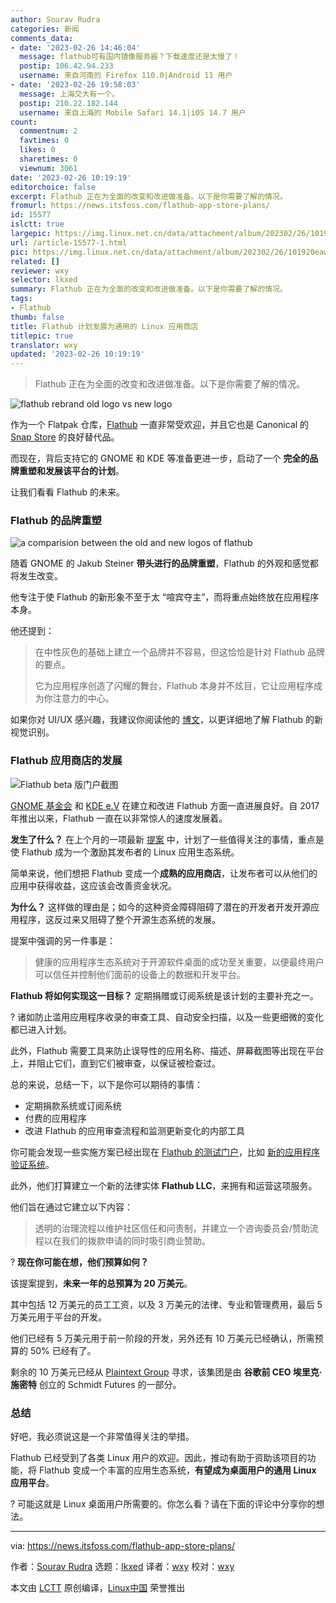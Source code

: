 ```yaml
---
author: Sourav Rudra
categories: 新闻
comments_data:
- date: '2023-02-26 14:46:04'
  message: flathub可有国内镜像服务器？下载速度还是太慢了！
  postip: 106.42.94.233
  username: 来自河南的 Firefox 110.0|Android 11 用户
- date: '2023-02-26 19:58:03'
  message: 上海交大有一个。
  postip: 210.22.182.144
  username: 来自上海的 Mobile Safari 14.1|iOS 14.7 用户
count:
  commentnum: 2
  favtimes: 0
  likes: 0
  sharetimes: 0
  viewnum: 3061
date: '2023-02-26 10:19:19'
editorchoice: false
excerpt: Flathub 正在为全面的改变和改进做准备。以下是你需要了解的情况。
fromurl: https://news.itsfoss.com/flathub-app-store-plans/
id: 15577
islctt: true
largepic: https://img.linux.net.cn/data/attachment/album/202302/26/101920eawywo1kwo0y85s1.png
url: /article-15577-1.html
pic: https://img.linux.net.cn/data/attachment/album/202302/26/101920eawywo1kwo0y85s1.png.thumb.jpg
related: []
reviewer: wxy
selector: lkxed
summary: Flathub 正在为全面的改变和改进做准备。以下是你需要了解的情况。
tags:
- Flathub
thumb: false
title: Flathub 计划发展为通用的 Linux 应用商店
titlepic: true
translator: wxy
updated: '2023-02-26 10:19:19'
---
```



> 
> Flathub 正在为全面的改变和改进做准备。以下是你需要了解的情况。
> 
> 
> 


![flathub rebrand old logo vs new logo](https://img.linux.net.cn/data/attachment/album/202302/26/101920eawywo1kwo0y85s1.png)


作为一个 Flatpak 仓库，[Flathub](https://flathub.org) 一直非常受欢迎，并且它也是 Canonical 的 [Snap Store](https://snapcraft.io/store) 的良好替代品。


而现在，背后支持它的 GNOME 和 KDE 等准备更进一步，启动了一个 **完全的品牌重塑和发展该平台的计划**。


让我们看看 Flathub 的未来。


### Flathub 的品牌重塑


![a comparision between the old and new logos of flathub](https://img.linux.net.cn/data/attachment/album/202302/26/101920l1i1wufwuq6suu6s.jpg)


随着 GNOME 的 Jakub Steiner **带头进行的品牌重塑**，Flathub 的外观和感觉都将发生改变。


他专注于使 Flathub 的新形象不至于太 “喧宾夺主”，而将重点始终放在应用程序本身。


他还提到：



> 
> 在中性灰色的基础上建立一个品牌并不容易，但这恰恰是针对 Flathub 品牌的要点。
> 
> 
> 它为应用程序创造了闪耀的舞台，Flathub 本身并不炫目，它让应用程序成为你注意力的中心。
> 
> 
> 


如果你对 UI/UX 感兴趣，我建议你阅读他的 [博文](https://blog.jimmac.eu/2023/flathub-brand-refresh/)，以更详细地了解 Flathub 的新视觉识别。


### Flathub 应用商店的发展


![Flathub beta 版门户截图](https://img.linux.net.cn/data/attachment/album/202302/26/101920mgq577qyye5qqq4b.jpg)


[GNOME 基金会](https://foundation.gnome.org) 和 [KDE e.V](https://ev.kde.org) 在建立和改进 Flathub 方面一直进展良好。自 2017 年推出以来，Flathub 一直在以非常惊人的速度发展着。


**发生了什么？** 在上个月的一项最新 [提案](https://github.com/PlaintextGroup/oss-virtual-incubator/blob/main/proposals/flathub-linux-app-store.md) 中，计划了一些值得关注的事情，重点是使 Flathub 成为一个激励其发布者的 Linux 应用生态系统。


简单来说，他们想把 Flathub 变成一个**成熟的应用商店**，让发布者可以从他们的应用中获得收益，这应该会改善资金状况。


**为什么？** 这样做的理由是；如今的这种资金障碍阻碍了潜在的开发者开发开源应用程序，这反过来又阻碍了整个开源生态系统的发展。


提案中强调的另一件事是：



> 
> 健康的应用程序生态系统对于开源软件桌面的成功至关重要，以便最终用户可以信任并控制他们面前的设备上的数据和开发平台。
> 
> 
> 


**Flathub 将如何实现这一目标？** 定期捐赠或订阅系统是该计划的主要补充之一。


?️ 诸如防止滥用应用程序收录的审查工具、自动安全扫描，以及一些更细微的变化都已进入计划。


此外，Flathub 需要工具来防止误导性的应用名称、描述、屏幕截图等出现在平台上，并阻止它们，直到它们被审查，以保证被检查过。


总的来说，总结一下，以下是你可以期待的事情：


* 定期捐款系统或订阅系统
* 付费的应用程序
* 改进 Flathub 的应用审查流程和监测更新变化的内部工具


你可能会发现一些实施方案已经出现在 [Flathub 的测试门户](https://beta.flathub.org/en-GB)，比如 [新的应用程序验证系统](https://news.itsfoss.com/verified-flatpak-apps/)。


此外，他们打算建立一个新的法律实体 **Flathub LLC**，来拥有和运营这项服务。


他们旨在通过它建立以下内容：



> 
> 透明的治理流程以维护社区信任和问责制，并建立一个咨询委员会/赞助流程以在我们的拨款申请的同时吸引商业赞助。
> 
> 
> 


? **现在你可能在想，他们预算如何？**


该提案提到，**未来一年的总预算为 20 万美元**。


其中包括 12 万美元的员工工资，以及 3 万美元的法律、专业和管理费用，最后 5 万美元用于平台的开发。


他们已经有 5 万美元用于前一阶段的开发，另外还有 10 万美元已经确认，所需预算的 50% 已经有了。


剩余的 10 万美元已经从 [Plaintext Group](https://www.plaintextgroup.com) 寻求，该集团是由 **谷歌前 CEO 埃里克·施密特** 创立的 Schmidt Futures 的一部分。


### 总结


好吧，我必须说这是一个非常值得关注的举措。


Flathub 已经受到了各类 Linux 用户的欢迎。因此，推动有助于资助该项目的功能，将 Flathub 变成一个丰富的应用生态系统，**有望成为桌面用户的通用 Linux 应用平台**。


? 可能这就是 Linux 桌面用户所需要的。你怎么看？请在下面的评论中分享你的想法。




---


via: <https://news.itsfoss.com/flathub-app-store-plans/>


作者：[Sourav Rudra](https://news.itsfoss.com/author/sourav/) 选题：[lkxed](https://github.com/lkxed/) 译者：[wxy](https://github.com/wxy) 校对：[wxy](https://github.com/wxy)


本文由 [LCTT](https://github.com/LCTT/TranslateProject) 原创编译，[Linux中国](https://linux.cn/) 荣誉推出